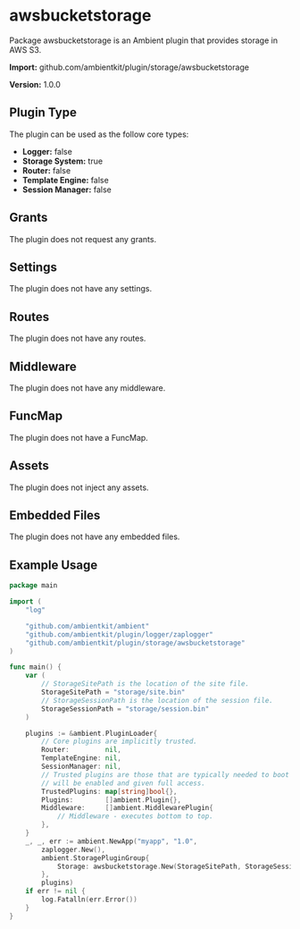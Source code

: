 # awsbucketstorage

Package awsbucketstorage is an Ambient plugin that provides storage in AWS S3.

**Import:** github.com/ambientkit/plugin/storage/awsbucketstorage

**Version:** 1.0.0

## Plugin Type

The plugin can be used as the follow core types:

- **Logger:** false
- **Storage System:** true
- **Router:** false
- **Template Engine:** false
- **Session Manager:** false

## Grants

The plugin does not request any grants.

## Settings

The plugin does not have any settings.

## Routes

The plugin does not have any routes.

## Middleware

The plugin does not have any middleware.

## FuncMap

The plugin does not have a FuncMap.

## Assets

The plugin does not inject any assets.

## Embedded Files

The plugin does not have any embedded files.

## Example Usage

```go
package main

import (
	"log"

	"github.com/ambientkit/ambient"
	"github.com/ambientkit/plugin/logger/zaplogger"
	"github.com/ambientkit/plugin/storage/awsbucketstorage"
)

func main() {
	var (
		// StorageSitePath is the location of the site file.
		StorageSitePath = "storage/site.bin"
		// StorageSessionPath is the location of the session file.
		StorageSessionPath = "storage/session.bin"
	)

	plugins := &ambient.PluginLoader{
		// Core plugins are implicitly trusted.
		Router:         nil,
		TemplateEngine: nil,
		SessionManager: nil,
		// Trusted plugins are those that are typically needed to boot so they
		// will be enabled and given full access.
		TrustedPlugins: map[string]bool{},
		Plugins:        []ambient.Plugin{},
		Middleware:     []ambient.MiddlewarePlugin{
			// Middleware - executes bottom to top.
		},
	}
	_, _, err := ambient.NewApp("myapp", "1.0",
		zaplogger.New(),
		ambient.StoragePluginGroup{
			Storage: awsbucketstorage.New(StorageSitePath, StorageSessionPath),
		},
		plugins)
	if err != nil {
		log.Fatalln(err.Error())
	}
}
```